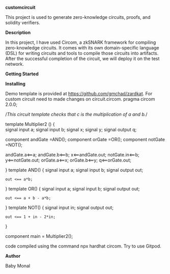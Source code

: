  **customcircuit**
 
 This project is used to generate zero-knowledge circuits, proofs, and solidity verifiers.

 
 **Description**
 
 In this project, I have used Circom,  a zkSNARK framework for compiling zero-knowledge circuits. 
 It comes with its own domain-specific language (DSL) for writing circuits and tools to compile those circuits into artifacts.
 After the successful completion of the circuit, we will deploy it on the test network.

 
 **Getting Started**
 
 **Installing**
 
 Demo template is provided at https://github.com/gmchad/zardkat.
 For custom circuit need to made changes on circuit.circom.
 pragma circom 2.0.0;

/*This circuit template checks that c is the multiplication of a and b.*/  

template Multiplier2 () {  
   signal input a;
   signal input b;
   signal x;
   signal y;
   signal output q;

   component andGate =AND();
   component orGate =OR();
   component notGate =NOT();

   andGate.a<==a;
   andGate.b<==b;
   x<==andGate.out;
   notGate.in<==b;
   y<==notGate.out;
  orGate.a<==x;
  orGate.b<==y;
   q<==orGate.out;
 
}
template AND() {
    signal input a;
    signal input b;
    signal output out;

    out <== a*b;
}
template OR() {
    signal input a;
    signal input b;
    signal output out;

    out <== a + b - a*b;
}
template NOT() {
    signal input in;
    signal output out;

    out <== 1 + in - 2*in;
}

component main = Multiplier2();

code compiled using the command npx hardhat circom.
Try to use Gitpod.


**Author**

Baby Monal

